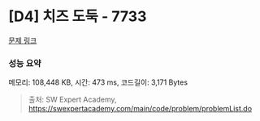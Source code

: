 # [D4] 치즈 도둑 - 7733 

[문제 링크](https://swexpertacademy.com/main/code/problem/problemDetail.do?contestProbId=AWrDOdQqRCUDFARG) 

### 성능 요약

메모리: 108,448 KB, 시간: 473 ms, 코드길이: 3,171 Bytes



> 출처: SW Expert Academy, https://swexpertacademy.com/main/code/problem/problemList.do